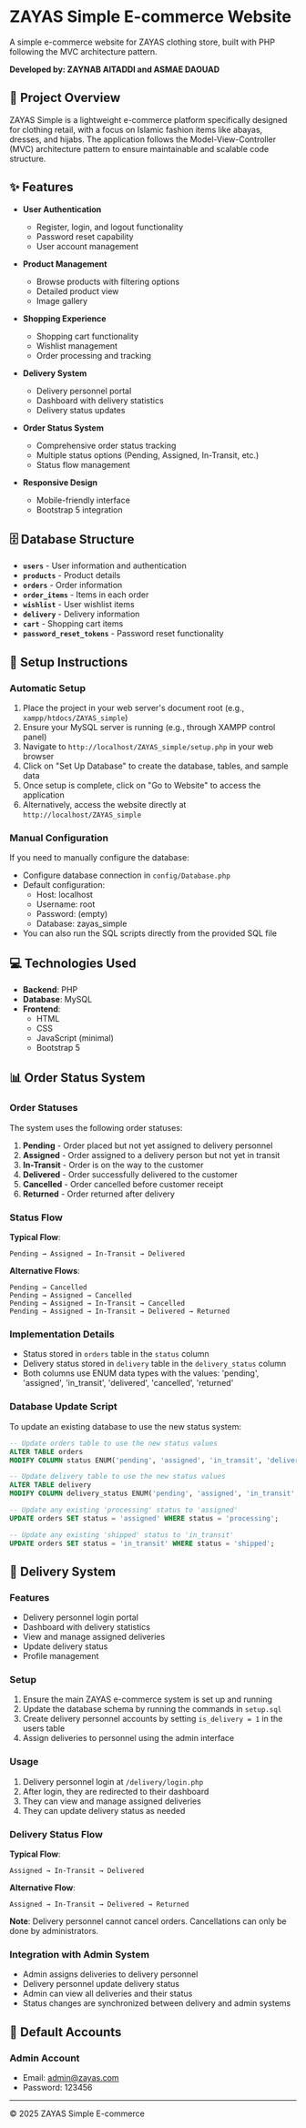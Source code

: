 # ZAYAS Simple E-commerce Website

A simple e-commerce website for ZAYAS clothing store, built with PHP following the MVC architecture pattern.

**Developed by: ZAYNAB AITADDI and ASMAE DAOUAD**

## 📝 Project Overview

ZAYAS Simple is a lightweight e-commerce platform specifically designed for clothing retail, with a focus on Islamic fashion items like abayas, dresses, and hijabs. The application follows the Model-View-Controller (MVC) architecture pattern to ensure maintainable and scalable code structure.

## ✨ Features

- **User Authentication**
  - Register, login, and logout functionality
  - Password reset capability
  - User account management

- **Product Management**
  - Browse products with filtering options
  - Detailed product view
  - Image gallery

- **Shopping Experience**
  - Shopping cart functionality
  - Wishlist management
  - Order processing and tracking

- **Delivery System**
  - Delivery personnel portal
  - Dashboard with delivery statistics
  - Delivery status updates

- **Order Status System**
  - Comprehensive order status tracking
  - Multiple status options (Pending, Assigned, In-Transit, etc.)
  - Status flow management

- **Responsive Design**
  - Mobile-friendly interface
  - Bootstrap 5 integration

## 🗄️ Database Structure

- **`users`** - User information and authentication
- **`products`** - Product details
- **`orders`** - Order information
- **`order_items`** - Items in each order
- **`wishlist`** - User wishlist items
- **`delivery`** - Delivery information
- **`cart`** - Shopping cart items
- **`password_reset_tokens`** - Password reset functionality

## 🚀 Setup Instructions

### Automatic Setup
1. Place the project in your web server's document root (e.g., `xampp/htdocs/ZAYAS_simple`)
2. Ensure your MySQL server is running (e.g., through XAMPP control panel)
3. Navigate to `http://localhost/ZAYAS_simple/setup.php` in your web browser
4. Click on "Set Up Database" to create the database, tables, and sample data
5. Once setup is complete, click on "Go to Website" to access the application
6. Alternatively, access the website directly at `http://localhost/ZAYAS_simple`

### Manual Configuration
If you need to manually configure the database:
- Configure database connection in `config/Database.php`
- Default configuration:
  - Host: localhost
  - Username: root
  - Password: (empty)
  - Database: zayas_simple
- You can also run the SQL scripts directly from the provided SQL file

## 💻 Technologies Used

- **Backend**: PHP
- **Database**: MySQL
- **Frontend**:
  - HTML
  - CSS
  - JavaScript (minimal)
  - Bootstrap 5

## 📊 Order Status System

### Order Statuses

The system uses the following order statuses:

1. **Pending** - Order placed but not yet assigned to delivery personnel
2. **Assigned** - Order assigned to a delivery person but not yet in transit
3. **In-Transit** - Order is on the way to the customer
4. **Delivered** - Order successfully delivered to the customer
5. **Cancelled** - Order cancelled before customer receipt
6. **Returned** - Order returned after delivery

### Status Flow

**Typical Flow**:
```
Pending → Assigned → In-Transit → Delivered
```

**Alternative Flows**:
```
Pending → Cancelled
Pending → Assigned → Cancelled
Pending → Assigned → In-Transit → Cancelled
Pending → Assigned → In-Transit → Delivered → Returned
```

### Implementation Details

- Status stored in `orders` table in the `status` column
- Delivery status stored in `delivery` table in the `delivery_status` column
- Both columns use ENUM data types with the values: 'pending', 'assigned', 'in_transit', 'delivered', 'cancelled', 'returned'

### Database Update Script

To update an existing database to use the new status system:

```sql
-- Update orders table to use the new status values
ALTER TABLE orders 
MODIFY COLUMN status ENUM('pending', 'assigned', 'in_transit', 'delivered', 'cancelled', 'returned') DEFAULT 'pending';

-- Update delivery table to use the new status values
ALTER TABLE delivery
MODIFY COLUMN delivery_status ENUM('pending', 'assigned', 'in_transit', 'delivered', 'cancelled', 'returned') DEFAULT 'pending';

-- Update any existing 'processing' status to 'assigned'
UPDATE orders SET status = 'assigned' WHERE status = 'processing';

-- Update any existing 'shipped' status to 'in_transit'
UPDATE orders SET status = 'in_transit' WHERE status = 'shipped';
```

## 🚚 Delivery System

### Features

- Delivery personnel login portal
- Dashboard with delivery statistics
- View and manage assigned deliveries
- Update delivery status
- Profile management

### Setup

1. Ensure the main ZAYAS e-commerce system is set up and running
2. Update the database schema by running the commands in `setup.sql`
3. Create delivery personnel accounts by setting `is_delivery = 1` in the users table
4. Assign deliveries to personnel using the admin interface

### Usage

1. Delivery personnel login at `/delivery/login.php`
2. After login, they are redirected to their dashboard
3. They can view and manage assigned deliveries
4. They can update delivery status as needed

### Delivery Status Flow

**Typical Flow**:
```
Assigned → In-Transit → Delivered
```

**Alternative Flow**:
```
Assigned → In-Transit → Delivered → Returned
```

**Note**: Delivery personnel cannot cancel orders. Cancellations can only be done by administrators.

### Integration with Admin System

- Admin assigns deliveries to delivery personnel
- Delivery personnel update delivery status
- Admin can view all deliveries and their status
- Status changes are synchronized between delivery and admin systems

## 👤 Default Accounts

### Admin Account
- Email: admin@zayas.com
- Password: 123456

---

© 2025 ZAYAS Simple E-commerce